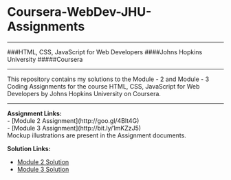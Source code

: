 # Coursera-WebDev-JHU-Assignments
<hr>
###HTML, CSS, JavaScript for Web Developers
####Johns Hopkins University
#####Coursera
<hr>
This repository contains my solutions to the Module - 2 and Module - 3 Coding Assignments for the course HTML, CSS, JavaScript for Web Developers by Johns Hopkins University on Coursera. <br>

<hr>
<b>Assignment Links:</b> <br>
- [Module 2 Assignment](http://goo.gl/4Blt4G)<br>
- [Module 3 Assignment](http://bit.ly/1mKZzJ5)<br>
Mockup illustrations are present in the Assignment documents.
<br>

<b>Solution Links:</b> <br>
- [Module 2 Solution](http://faheemzunjani.github.io/Coursera-WebDev-JHU-Assignments/module-2-solution/index.html) <br>
- [Module 3 Solution](http://faheemzunjani.github.io/Coursera-WebDev-JHU-Assignments/module-3-solution/index.html) <br>
